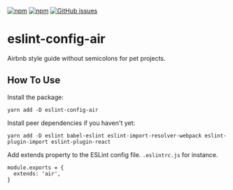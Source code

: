 [![npm][npm-badge]][npm] [![npm][npm-dt-badge]][npm] [![GitHub issues][issues-badge]][issues]

# eslint-config-air

Airbnb style guide without semicolons for pet projects.

## How To Use

Install the package:
```Shell
yarn add -D eslint-config-air
```

Install peer dependencies if you haven't yet:

```Shell
yarn add -D eslint babel-eslint eslint-import-resolver-webpack eslint-plugin-import eslint-plugin-react
```

Add extends property to the ESLint config file. `.eslintrc.js` for instance.

```JS
module.exports = {
  extends: 'air',
}
```

[npm-badge]: https://img.shields.io/npm/v/eslint-config-air.png?style=flat-square
[npm]: https://www.npmjs.org/package/eslint-config-air

[npm-dt-badge]: https://img.shields.io/npm/dt/eslint-config-air.png?style=flat-square

[issues-badge]: https://img.shields.io/github/issues/bouvens/eslint-config-air.svg?style=flat-square
[issues]: https://github.com/bouvens/eslint-config-air/issues
